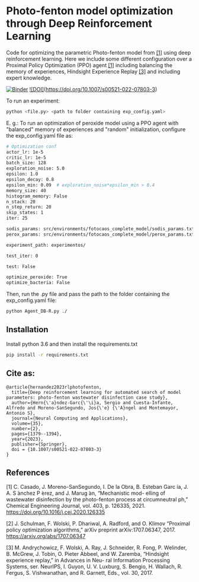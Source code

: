 # Photo-fenton model optimization through Deep Reinforcement Learning

Code for optimizing the parametric Photo-fenton model from [[1]](#1) using deep reinforcement learning.
Here we include some different configuration over a Proximal Policy Optimization (PPO) agent [[1]](#1) including 
balancing the memory of experiences, Hindsight Experience Replay [[3]](#1) and including expert knowledge.

[![Binder](https://mybinder.org/badge_logo.svg)](https://mybinder.org/v2/gh/SergioHdezG/RLPhotoFentonOptimization/HEAD?labpath=run_experiment_on_binder.ipynb)
[![DOI]](https://doi.org/10.1007/s00521-022-07803-3)(https://doi.org/10.1007/s00521-022-07803-3)

To run an experiment:
```bash
python <file.py> <path to folder containing exp_config.yaml>
```

E. g.: To run an optimization of peroxide model using a PPO agent with "balanced" memory of experiences and "random" 
initialization, configure the exp_config.yaml file as:

```bash
# Optimization conf
actor_lr: 1e-5
critic_lr: 1e-5
batch_size: 128
exploration_noise: 5.0
epsilon: 1.0
epsilon_decay: 0.8
epsilon_min: 0.09  # exploration_noise*epsilon_min > 0.4
memory_size: 40
histogram_memory: False
n_stack: 20
n_step_return: 20
skip_states: 1
iter: 25

sodis_params: src/environments/fotocaos_complete_model/sodis_params.txt
perox_params: src/environments/fotocaos_complete_model/perox_params.txt

experiment_path: experimentos/

test_iter: 0

test: False

optimize_peroxide: True
optimize_bacteria: False
```

Then, run the .py file and pass the path to the folder containing the exp_config.yaml file:

```bash
python Agent_DB-R.py ./
```

## Installation

Install python 3.6 and then install the requirements.txt

```bash
pip install -r requirements.txt
```

## Cite as:
```bibtext
@article{hernandez2023rlphotofenton,
  title={Deep reinforcement learning for automated search of model parameters: photo-fenton wastewater disinfection case study},
  author={Hern{\'a}ndez-Garc{\'\i}a, Sergio and Cuesta-Infante, Alfredo and Moreno-SanSegundo, Jos{\'e} {\'A}ngel and Montemayor, Antonio S},
  journal={Neural Computing and Applications},
  volume={35},
  number={2},
  pages={1379--1394},
  year={2023},
  publisher={Springer},
  doi = {10.1007/s00521-022-07803-3}
}
```
## References
<a id="1">[1]</a> 
C. Casado, J. Moreno-SanSegundo, I. De la Obra, B. Esteban
Garc ́ıa, J. A. S ́anchez P ́erez, and J. Marug ́an, “Mechanistic mod-
elling of wastewater disinfection by the photo-fenton process
at circumneutral ph,” Chemical Engineering Journal, vol. 403, p.
126335, 2021.
https://doi.org/10.1016/j.cej.2020.126335

<a id="1">[2]</a> 
J. Schulman, F. Wolski, P. Dhariwal, A. Radford, and O. Klimov
“Proximal policy optimization algorithms,” arXiv preprint
arXiv:1707.06347, 2017. https://arxiv.org/abs/1707.06347

<a id="1">[3]</a> 
M. Andrychowicz, F. Wolski, A. Ray, J. Schneider, R. Fong,
P. Welinder, B. McGrew, J. Tobin, O. Pieter Abbeel, and
W. Zaremba, “Hindsight experience replay,” in Advances in Neu-
ral Information Processing Systems, ser. NeurIPS, I. Guyon, U. V.
Luxburg, S. Bengio, H. Wallach, R. Fergus, S. Vishwanathan, and
R. Garnett, Eds., vol. 30, 2017.
